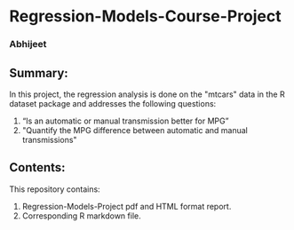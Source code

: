 # Regression-Models-Course-Project
### Abhijeet
## Summary: 
In this project, the regression analysis is done on the "mtcars" data in the R dataset package and addresses the following questions:
1. “Is an automatic or manual transmission better for MPG”
2. "Quantify the MPG difference between automatic and manual transmissions" 

## Contents:
This repository contains:
1. Regression-Models-Project pdf and HTML format report.
2. Corresponding R markdown file.
